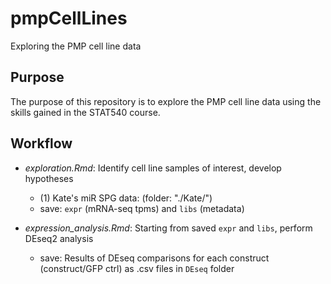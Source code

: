 # pmpCellLines  
Exploring the PMP cell line data  

## Purpose  
The purpose of this repository is to explore the PMP cell line data using the skills gained in the STAT540 course.  

## Workflow
* _exploration.Rmd_: Identify cell line samples of interest, develop hypotheses 

    * (1) Kate's miR SPG data: (folder: "./Kate/")  
    - save: `expr` (mRNA-seq tpms) and `libs` (metadata)  
    
* _expression_analysis.Rmd_: Starting from saved `expr` and `libs`, perform DEseq2 analysis  
    - save: Results of DEseq comparisons for each construct (construct/GFP ctrl) as .csv files in `DEseq` folder
